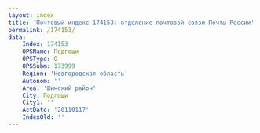 ```yaml
---
layout: index
title: 'Почтовый индекс 174153: отделение почтовой связи Почты России'
permalink: /174153/
data:
    Index: 174153
    OPSName: Подгощи
    OPSType: О
    OPSSubm: 173999
    Region: 'Новгородская область'
    Autonom: ''
    Area: 'Шимский район'
    City: Подгощи
    City1: ''
    ActDate: '20110117'
    IndexOld: ''
---
```

